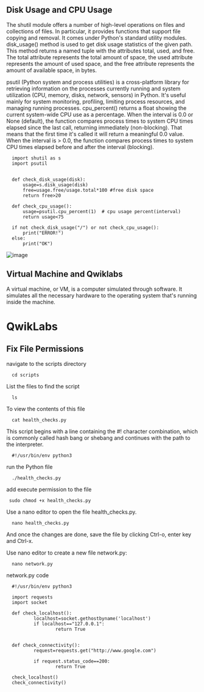 
## Disk Usage and CPU Usage

The shutil module offers a number of high-level operations on files and collections of files. In particular, it provides functions that support file copying and removal. It comes under Python's standard utility modules. disk_usage() method is used to get disk usage statistics of the given path. This method returns a named tuple with the attributes total, used, and free. The total attribute represents the total amount of space, the used attribute represents the amount of used space, and the free attribute represents the amount of available space, in bytes.

psutil (Python system and process utilities) is a cross-platform library for retrieving information on the processes currently running and system utilization (CPU, memory, disks, network, sensors) in Python. It's useful mainly for system monitoring, profiling, limiting process resources, and managing running processes. cpu_percent() returns a float showing the current system-wide CPU use as a percentage. When the interval is 0.0 or None (default), the function compares process times to system CPU times elapsed since the last call, returning immediately (non-blocking). That means that the first time it's called it will return a meaningful 0.0 value. When the interval is > 0.0, the function compares process times to system CPU times elapsed before and after the interval (blocking).


      import shutil as s
      import psutil


      def check_disk_usage(disk):
          usage=s.disk_usage(disk)
          free=usage.free/usage.total*100 #free disk space
          return free>20

      def check_cpu_usage():
          usage=psutil.cpu_percent(1)  # cpu usage percent(interval)
          return usage<75

      if not check_disk_usage("/") or not check_cpu_usage():
          print("ERROR!")
      else:
          print("OK")

![image](https://user-images.githubusercontent.com/105153770/168491439-7d5f4bbf-de7c-4ce4-95ed-6c96d8b3989c.png)

## Virtual Machine and Qwiklabs
A virtual machine, or VM, is a computer simulated through software. It simulates all the necessary hardware to the operating system that's running inside the machine.

# QwikLabs

## Fix File Permissions

navigate to the scripts directory

      cd scripts

List the files to find the script
            
      ls

To view the contents of this file

      cat health_checks.py
      
This script begins with a line containing the #! character combination, which is commonly called hash bang or shebang and continues with the path to the interpreter.

      #!/usr/bin/env python3

run the Python file

      ./health_checks.py
      
add execute permission to the file

     sudo chmod +x health_checks.py

Use a nano editor to open the file health_checks.py.

      nano health_checks.py
      
And once the changes are done, save the file by clicking Ctrl-o, enter key and Ctrl-x.

Use nano editor to create a new file network.py:

      nano network.py
      
network.py code

      #!/usr/bin/env python3

      import requests
      import socket

      def check_localhost():
              localhost=socket.gethostbyname('localhost')
              if localhost=="127.0.0.1":
                      return True


      def check_connectivity():
              request=requests.get("http://www.google.com")

              if request.status_code==200:
                      return True

      check_localhost()
      check_connectivity()

